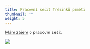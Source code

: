 ```yaml
---
title: Pracovní sešit Tréninků paměti
thumbnail: ""
weight: 5
---
```

[Mám zájem](https://vigvam.webooker.eu/Actions) o pracovní sešit.

![](/images/uploads/pamet_publikace-5-.jpg)